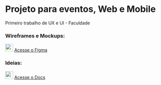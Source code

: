 # Projeto para eventos, Web e Mobile

Primeiro trabalho de UX e UI - Faculdade


### Wireframes e Mockups:

  <img src="https://cdn.jsdelivr.net/gh/devicons/devicon@latest/icons/figma/figma-original.svg" width="25" /> <a href="https://www.figma.com/file/vKtACi2c14X4TPgM8qk2lK/Aulinha-do-Figma?type=design&node-id=0%3A1&mode=design&t=4E1xNlKyst7N4CNi-1"> Acesse o Figma<a/>

### Ideias:

  <img src="https://cdn.jsdelivr.net/gh/devicons/devicon@latest/icons/chrome/chrome-original.svg" width="25" /> <a href="https://docs.google.com/document/d/1u0rWRa7KvZ6I29i_XxxvcCiYj4S8nk5wSyEAtoj2b_U/edit?usp=sharing"> Acesse o Docs<a/>
